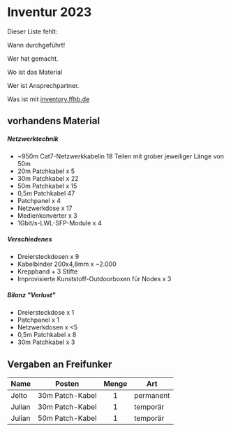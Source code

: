 # Inventur 2023
Dieser Liste fehlt:

Wann durchgeführt!

Wer hat gemacht.

Wo ist das Material

Wer ist Ansprechpartner.

Was ist mit [inventory.ffhb.de](inventory.ffhb.de)


## vorhandens Material

##### Netzwerktechnik
* ~950m Cat7-Netzwerkkabelin 18 Teilen mit grober jeweiliger Länge von 50m
* 20m Patchkabel x 5
* 30m Patchkabel x 22
* 50m Patchkabel x 15
* 0,5m Patchkabel 47
* Patchpanel x 4
* Netzwerkdose x 17
* Medienkonverter x 3
* 1Gbit/s-LWL-SFP-Module x 4

##### Verschiedenes
* Dreiersteckdosen x 9
* Kabelbinder 200x4,8mm x ~2.000
* Kreppband + 3 Stifte
* Improvisierte Kunststoff-Outdoorboxen für Nodes x 3

##### Bilanz "Verlust"
* Dreiersteckdose x 1
* Patchpanel x 1
* Netzwerkdosen x <5
* 0,5m Patchkabel x 8
* 30m Patchkabel x 3


## Vergaben an Freifunker
Name      | Posten              | Menge | Art
--------  | ------------------- | :---: | ----------
Jelto     | 30m Patch-Kabel     | 1     | permanent
Julian    | 30m Patch-Kabel     | 1     | temporär
Julian    | 50m Patch-Kabel     | 1     | temporär